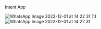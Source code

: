 Intent App

![WhatsApp Image 2022-12-01 at 14 22 31 (1)](https://user-images.githubusercontent.com/105412597/205041140-de631274-b5e7-4d99-8d2b-6be074b2197f.jpeg)
![WhatsApp Image 2022-12-01 at 14 22 31](https://user-images.githubusercontent.com/105412597/205041184-96fadc33-db1b-46cd-a7c3-83a6c2919d99.jpeg)
